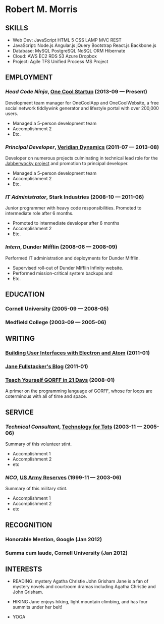 Robert M. Morris
============






## SKILLS

  - Web Dev: JavaScript HTML 5 CSS LAMP MVC REST 
  - JavaScript: Node.js Angular.js jQuery Bootstrap React.js Backbone.js 
  - Database: MySQL PostgreSQL NoSQL ORM Hibernate 
  - Cloud: AWS EC2 RDS S3 Azure Dropbox 
  - Project: Agile TFS Unified Process MS Project 

## EMPLOYMENT

### *Head Code Ninja*, [One Cool Startup](https://onecool.io/does-not-exist) (2013-09 — Present)

Development team manager for OneCoolApp and OneCoolWebsite, a free social network tiddlywink generator and lifestyle portal with over 200,000 users.
  - Managed a 5-person development team
  - Accomplishment 2
  - Etc.

### *Principal Developer*, [Veridian Dynamics](https://en.wikipedia.org/wiki/Better_Off_Ted#Plot) (2011-07 — 2013-08)

Developer on numerous projects culminating in technical lead role for the [Jabberwocky project](http://betteroffted.wikia.com/wiki/Jabberwocky) and promotion to principal developer.
  - Managed a 5-person development team
  - Accomplishment 2
  - Etc.

### *IT Administrator*, Stark Industries (2008-10 — 2011-06)

Junior programmer with heavy code responsibilities. Promoted to intermediate role after 6 months.
  - Promoted to intermediate developer after 6 months
  - Accomplishment 2
  - Etc.

### *Intern*, Dunder Mifflin (2008-06 — 2008-09)

Performed IT administration and deployments for Dunder Mifflin.
  - Supervised roll-out of Dunder Mifflin Infinity website.
  - Performed mission-critical system backups and 
  - Etc.




## EDUCATION

### Cornell University (2005-09 — 2008-05)



### Medfield College (2003-09 — 2005-06)






## WRITING

### [Building User Interfaces with Electron and Atom](http://codeproject.com/build-ui-electron-atom.aspx) (2011-01)



### [Jane Fullstacker's Blog](http://janef.me) (2011-01)



### [Teach Yourself GORFF in 21 Days](http://url.to.publication.com/blah) (2008-01)

A primer on the programming language of GORFF, whose for loops are coterminous with all of time and space.



## SERVICE

### *Technical Consultant*, [Technology for Tots](http://technology-for-tots.org) (2003-11 — 2005-06)

Summary of this volunteer stint.
  - Accomplishment 1
  - Accomplishment 2
  - etc

### *NCO*, [US Army Reserves](http://www.usar.army.mil/) (1999-11 — 2003-06)

Summary of this military stint.
  - Accomplishment 1
  - Accomplishment 2
  - etc


## RECOGNITION

### Honorable Mention, Google (Jan 2012)

### Summa cum laude, Cornell University (Jan 2012)




## INTERESTS

- READING: mystery Agatha Christie John Grisham 
Jane is a fan of mystery novels and courtroom dramas including Agatha Christie and John Grisham.

- HIKING
Jane enjoys hiking, light mountain climbing, and has four summits under her belt!

- YOGA



